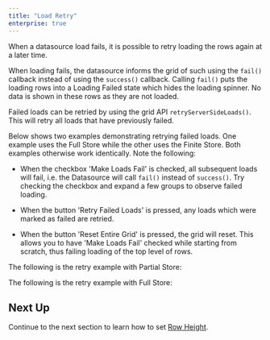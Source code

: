 ```yaml
---
title: "Load Retry"
enterprise: true
---
```


When a datasource load fails, it is possible to retry loading the rows again at a later time.


When loading fails, the datasource informs the grid of such using the `fail()` callback instead of using the `success()` callback. Calling `fail()` puts the loading rows into a Loading Failed state which hides the loading spinner. No data is shown in these rows as they are not loaded.


Failed loads can be retried by using the grid API `retryServerSideLoads()`. This will retry all loads that have previously failed.


Below shows two examples demonstrating retrying failed loads. One example uses the Full Store while the other uses the Finite Store. Both examples otherwise work identically. Note the following:

- When the checkbox 'Make Loads Fail' is checked, all subsequent loads will fail, i.e. the Datasource will call `fail()` instead of `success()`. Try checking the checkbox and expand a few groups to observe failed loading.

- When the button 'Retry Failed Loads' is pressed, any loads which were marked as failed are retried.

- When the button 'Reset Entire Grid' is pressed, the grid will reset. This allows you to have 'Make Loads Fail' checked while starting from scratch, thus failing loading of the top level of rows.

The following is the retry example with Partial Store:

<grid-example title='Retry Finite Store' name='retry-infinite' type='generated' options='{ "enterprise": true, "extras": ["alasql"], "modules": ["serverside", "rowgrouping"] }'></grid-example>


The following is the retry example with Full Store:


<grid-example title='Retry Full Store' name='retry-full' type='generated' options='{ "enterprise": true, "extras": ["alasql"], "modules": ["serverside", "rowgrouping"] }'></grid-example>

## Next Up

Continue to the next section to learn how to set [Row Height](../server-side-model-row-height/).

